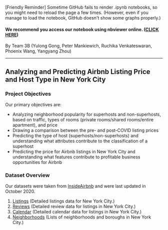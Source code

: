 [Friendly Reminder] Sometime GitHub fails to render .ipynb notebooks, so you might need to reload the page a few times. (However, even if you manage to load the notebook, GitHub doesn't show some graphs properly.)

#### **We recommend you access our notebook using nbviewer online.** (**[CLICK HERE](https://nbviewer.jupyter.org/github/phoenix-w/BA780-Airbnb-Project/blob/main/Airbnb_Project.ipynb)**)

By Team 3B (Yulong Gong, Peter Mankiewich, Ruchika Venkateswaran, Phoenix Wang, Yangyang Zhou)

---


## Analyzing and Predicting Airbnb Listing Price and Host Type in New York City


### Project Objectives
Our primary objectives are:

* Analyzing neighborhood popularity for superhosts and non-superhosts, based on traffic, types of rooms (private rooms/shared rooms/entire apartment), and price
* Drawing a comparison between the pre- and post-COVID listing prices
* Predicting the type of host (superhosts/non-superhosts) and understanding what attributes contribute to the classification of a superhost
* Predicting the price for Airbnb listings in New York City and understanding what features contribute to profitable business opportunities for Airbnb

### Dataset Overview
Our datasets were taken from [InsideAirbnb](http://insideairbnb.com/get-the-data.html) and were last updated in October 2020.

1. [Listings](http://data.insideairbnb.com/united-states/ny/new-york-city/2020-10-05/data/listings.csv.gz) (Detailed listings data for New York City.)
2. [Reviews](http://data.insideairbnb.com/united-states/ny/new-york-city/2020-10-05/data/reviews.csv.gz) (Detailed review data for listings in New York City.)
3. [Calendar](http://data.insideairbnb.com/united-states/ny/new-york-city/2020-10-05/data/calendar.csv.gz) (Detailed calendar data for listings in New York City.)
4. [Neighborhoods](http://data.insideairbnb.com/united-states/ny/new-york-city/2020-10-05/visualisations/neighbourhoods.csv) (Lists of neighborhoods and boroughs in New York City.)
